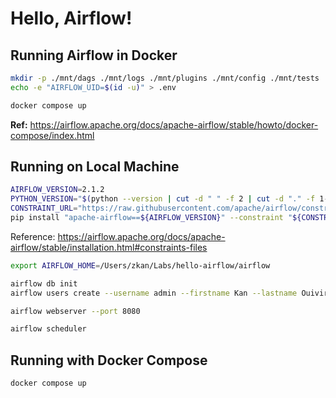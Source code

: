 # Hello, Airflow!

## Running Airflow in Docker

```bash
mkdir -p ./mnt/dags ./mnt/logs ./mnt/plugins ./mnt/config ./mnt/tests
echo -e "AIRFLOW_UID=$(id -u)" > .env
```

```bash
docker compose up
```

**Ref:** https://airflow.apache.org/docs/apache-airflow/stable/howto/docker-compose/index.html

## Running on Local Machine

```sh
AIRFLOW_VERSION=2.1.2
PYTHON_VERSION="$(python --version | cut -d " " -f 2 | cut -d "." -f 1-2)"
CONSTRAINT_URL="https://raw.githubusercontent.com/apache/airflow/constraints-${AIRFLOW_VERSION}/constraints-${PYTHON_VERSION}.txt"
pip install "apache-airflow==${AIRFLOW_VERSION}" --constraint "${CONSTRAINT_URL}"
```

Reference: https://airflow.apache.org/docs/apache-airflow/stable/installation.html#constraints-files

```sh
export AIRFLOW_HOME=/Users/zkan/Labs/hello-airflow/airflow
```

```sh
airflow db init
airflow users create --username admin --firstname Kan --lastname Ouivirach --role Admin --email kan@odds.team
```

```sh
airflow webserver --port 8080
```

```sh
airflow scheduler
```

## Running with Docker Compose

```sh
docker compose up
```
